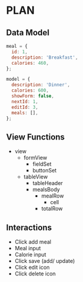 # PLAN

## Data Model

```js
meal = {
  id: 1,
  description: 'Breakfast',
  calories: 460,
};

model = {
  description: 'Dinner',
  calories: 600,
  showForm: false,
  nextId: 1,
  editId: 3,
  meals: [],
};
```

## View Functions

- view
  - formView
    - fieldSet
    - buttonSet
  - tableView
    - tableHeader
    - mealsBody
      - mealRow
        - cell
      - totalRow

## Interactions

- Click add meal
- Meal input
- Calorie input
- Click save (add/ update)
- Click edit icon
- Click delete icon
